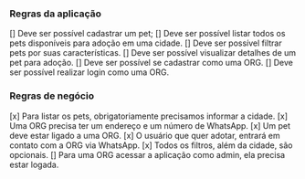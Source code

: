 ### Regras da aplicação

[] Deve ser possível cadastrar um pet;
[] Deve ser possível listar todos os pets disponíveis para adoção em uma cidade.
[] Deve ser possível filtrar pets por suas características.
[] Deve ser possível visualizar detalhes de um pet para adoção.
[] Deve ser possível se cadastrar como uma ORG.
[] Deve ser possível realizar login como uma ORG.

### Regras de negócio

[x] Para listar os pets, obrigatoriamente precisamos informar a cidade.
[x] Uma ORG precisa ter um endereço e um número de WhatsApp.
[x] Um pet deve estar ligado a uma ORG.
[x] O usuário que quer adotar, entrará em contato com a ORG via WhatsApp.
[x] Todos os filtros, além da cidade, são opcionais.
[] Para uma ORG acessar a aplicação como admin, ela precisa estar logada.

